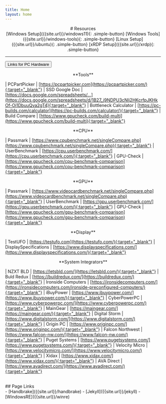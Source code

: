 ```yaml
---
title: Home
layout: home
---
```


<div align="center" markdown="1">
# Resources
</div>

<div align="center" markdown="1">
[Windows Setup]({{site.url}}/windows11){: .simple-button}
[Windows Tools]({{site.url}}/windows-tools){: .simple-button}
[Linux Setup]({{site.url}}/ubuntu){: .simple-button}
[xRDP Setup]({{site.url}}/xrdp){: .simple-button}
</div>

----

<button class="collapsible" id="links">Links for PC Hardware</button>
<div class="content" id="links-data" markdown="1">

<div align="center" markdown="1">
**Tools**
</div>

| PCPartPicker | [https://pcpartpicker.com](https://pcpartpicker.com/){:target="_blank"}
| SSD Google Doc | [https://docs.google.com/spreadsheets/...](https://docs.google.com/spreadsheets/d/1B27_j9NDPU3cNlj2HKcrfpJKHkOf-Oi1DbuuQva2gT4){:target="_blank"}
| Bottleneck Calculator | [https://pc-builds.com/calculator](https://pc-builds.com/calculator/){:target="_blank"}
| Build Compare | [https://www.gpucheck.com/build-multi](https://www.gpucheck.com/build-multi){:target="_blank"}

<div align="center" markdown="1">
**CPU**
</div>

| Passmark | [https://www.cpubenchmark.net/singleCompare.php](https://www.cpubenchmark.net/singleCompare.php){:target="_blank"}
| UserBenchmark | [https://cpu.userbenchmark.com/](https://cpu.userbenchmark.com/){:target="_blank"}
| GPU-Check | [https://www.gpucheck.com/cpu-benchmark-comparison](https://www.gpucheck.com/cpu-benchmark-comparison){:target="_blank"}

<div align="center" markdown="1">
**GPU**
</div>

| Passmark | [https://www.videocardbenchmark.net/singleCompare.php](https://www.videocardbenchmark.net/singleCompare.php){:target="_blank"}
| UserBenchmark | [https://gpu.userbenchmark.com/](https://gpu.userbenchmark.com/){:target="_blank"}
| GPU-Check | [https://www.gpucheck.com/gpu-benchmark-comparison](https://www.gpucheck.com/gpu-benchmark-comparison){:target="_blank"}

<div align="center" markdown="1">
**Display**
</div>

| TestUFO | [https://testufo.com](https://testufo.com/){:target="_blank"}
| DisplaySpecifications | [https://www.displayspecifications.com/](https://www.displayspecifications.com/){:target="_blank"}

<div align="center" markdown="1">
**System Integrators**
</div>

| NZXT BLD | [https://letsbld.com/](https://letsbld.com/){:target="_blank"}
| Buld Redux | [https://buildredux.com/](https://buildredux.com/){:target="_blank"}
| Ironside Computers | [https://ironsidecomputers.com/](https://ironsidecomputers.com/ironside-preconfigured-computers/){:target="_blank"}
| iBuyPower | [https://www.ibuypower.com/](https://www.ibuypower.com/){:target="_blank"}
| CyberPowerPC | [https://www.cyberpowerpc.com/](https://www.cyberpowerpc.com/){:target="_blank"}
| MainGear | [https://maingear.com/](https://maingear.com/){:target="_blank"}
| Digital Storm | [https://www.digitalstorm.com/](https://www.digitalstorm.com/){:target="_blank"}
| Origin PC | [https://www.originpc.com/](https://www.originpc.com/){:target="_blank"}
| Falcon Northwest | [https://www.falcon-nw.com/](https://www.falcon-nw.com/){:target="_blank"}
| Puget Systems | [https://www.pugetsystems.com/](https://www.pugetsystems.com/){:target="_blank"}
| Velocity Micro | [https://www.velocitymicro.com/](https://www.velocitymicro.com/){:target="_blank"}
| Xidax | [https://www.xidax.com/](https://www.xidax.com/){:target="_blank"}
| AVA Direct | [https://www.avadirect.com/](https://www.avadirect.com/){:target="_blank"}

</div>
<br>

<div id="centered">
<div id="div1" markdown="1">
## Page Links
</div>
<div id="div2"  markdown="1">
- [Handbrake]({{site.url}}/handbrake)
- [Jekyll]({{site.url}}/jekyll)
- [WindowsRE]({{site.url}}/winre)
</div>
</div>
